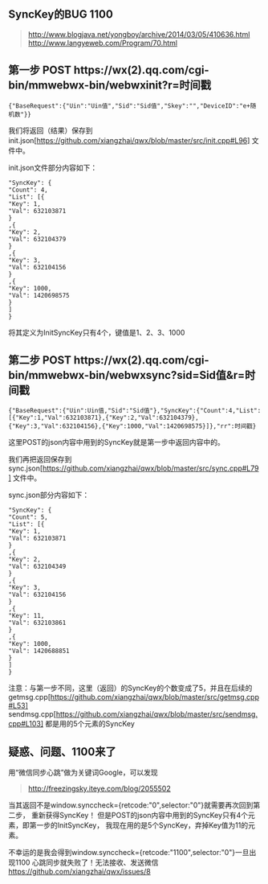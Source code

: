 SyncKey的BUG 1100
------------------

> http://www.blogjava.net/yongboy/archive/2014/03/05/410636.html
> http://www.langyeweb.com/Program/70.html 

## 第一步 POST https://wx(2).qq.com/cgi-bin/mmwebwx-bin/webwxinit?r=时间戳

```
{"BaseRequest":{"Uin":"Uin值","Sid":"Sid值","Skey":"","DeviceID":"e+随机数"}}
```

我们将返回（结果）保存到init.json[https://github.com/xiangzhai/qwx/blob/master/src/init.cpp#L96] 文件中。

init.json文件部分内容如下：

```
"SyncKey": {                                                                       
"Count": 4,                                                                        
"List": [{                                                                         
"Key": 1,                                                                          
"Val": 632103871                                                                   
}                                                                                  
,{                                                                                 
"Key": 2,                                                                          
"Val": 632104379                                                                   
}                                                                                  
,{                                                                                 
"Key": 3,                                                                          
"Val": 632104156                                                                   
}                                                                                  
,{                                                                                 
"Key": 1000,                                                                       
"Val": 1420698575                                                                  
}                                                                                  
]                                                                                  
}
```

将其定义为InitSyncKey只有4个，键值是1、2、3、1000


## 第二步 POST https://wx(2).qq.com/cgi-bin/mmwebwx-bin/webwxsync?sid=Sid值&r=时间戳

```
{"BaseRequest":{"Uin":Uin值,"Sid":"Sid值"},"SyncKey":{"Count":4,"List":[{"Key":1,"Val":632103871},{"Key":2,"Val":632104379},{"Key":3,"Val":632104156},{"Key":1000,"Val":1420698575}]},"rr":时间戳}
```

这里POST的json内容中用到的SyncKey就是第一步中返回内容中的。

我们再把返回保存到sync.json[https://github.com/xiangzhai/qwx/blob/master/src/sync.cpp#L79] 文件中。

sync.json部分内容如下：

```
"SyncKey": {                                                                       
"Count": 5,                                                                        
"List": [{                                                                         
"Key": 1,                                                                          
"Val": 632103871                                                                   
}                                                                                  
,{                                                                                 
"Key": 2,                                                                          
"Val": 632104349                                                                   
}                                                                                  
,{                                                                                 
"Key": 3,                                                                          
"Val": 632104156                                                                   
}                                                                                  
,{                                                                                 
"Key": 11,                                                                         
"Val": 632103861                                                                   
}                                                                                  
,{                                                                                 
"Key": 1000,                                                                       
"Val": 1420688851                                                                  
}                                                                                  
]                                                                                  
}
```

注意：与第一步不同，这里（返回）的SyncKey的个数变成了5，并且在后续的getmsg.cpp[https://github.com/xiangzhai/qwx/blob/master/src/getmsg.cpp#L53]
sendmsg.cpp[https://github.com/xiangzhai/qwx/blob/master/src/sendmsg.cpp#L103]
都是用的5个元素的SyncKey

## 疑惑、问题、1100来了

用“微信同步心跳”做为关键词Google，可以发现

> http://freezingsky.iteye.com/blog/2055502

当其返回不是window.synccheck={retcode:"0",selector:"0"}就需要再次回到第二步，
重新获得SyncKey！
但是POST的json内容中用到的SyncKey只有4个元素，即第一步的InitSyncKey，
我现在用的是5个SyncKey，弃掉Key值为11的元素。

不幸运的是我会得到window.synccheck={retcode:"1100",selector:"0"}一旦出现1100
心跳同步就失败了！无法接收、发送微信 https://github.com/xiangzhai/qwx/issues/8

